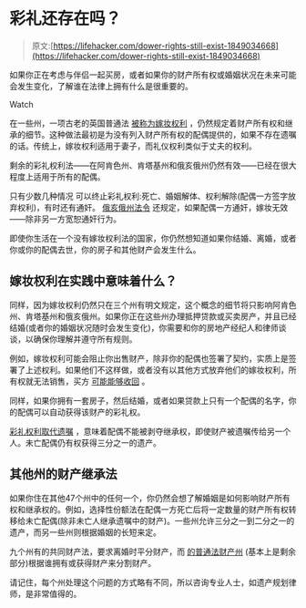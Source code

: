 # 彩礼还存在吗？

> 原文:[https://lifehacker.com/dower-rights-still-exist-1849034668](https://lifehacker.com/dower-rights-still-exist-1849034668)

如果你正在考虑与伴侣一起买房，或者如果你的财产所有权或婚姻状况在未来可能会发生变化，了解谁在法律上拥有什么是很重要的。

Watch

在一些州，一项古老的英国普通法 [被称为嫁妆权利](https://www.apartmenttherapy.com/what-are-dower-rights-37078950) ，仍然规定着财产所有权和继承的细节。这种做法最初是为没有列入财产所有权的配偶提供的，如果不存在遗嘱的话。传统上，嫁妆权利适用于妻子，而礼仪权利类似于丈夫的权利。

剩余的彩礼权利法——在阿肯色州、肯塔基州和俄亥俄州仍然有效——已经在很大程度上适用于所有的配偶。

只有少数几种情况 可以终止彩礼权利:死亡、婚姻解体、权利解除(配偶一方签字放弃权利)，有时还有通奸。 [俄亥俄州法令](https://codes.ohio.gov/ohio-revised-code/section-2103.05) 还规定，如果配偶一方通奸，嫁妆无效——除非另一方宽恕通奸行为。

即使你生活在一个没有嫁妆权利法的国家，你仍然想知道如果你结婚、离婚，或者你或你的配偶去世，你的房子和其他财产会发生什么。

## 嫁妆权利在实践中意味着什么？

同样，因为嫁妆权利仍然只在三个州有明文规定，这个概念的细节将只影响阿肯色州、肯塔基州和俄亥俄州。如果你正在这些州办理抵押贷款或买卖房产，并且已经结婚(或者你的婚姻状况随时会发生变化)，你需要和你的房地产经纪人和律师谈谈，以确保你理解并遵守所有规则。

例如，嫁妆权利可能会阻止你出售财产，除非你的配偶也签署了契约，实质上是签署了上述权利。如果他们不这样做，或者没有以其他方式放弃他们的嫁妆权利，所有权就无法销售，买方 [可能能够收回](https://www.hg.org/legal-articles/what-is-the-application-of-dower-and-curtesy-44817) 。

同样，如果你拥有一套房子，然后结婚，或者如果贷款上只有一个配偶的名字，你的配偶可以自动获得该财产的彩礼权。

[彩礼权利取代遗嘱](https://www.quickenloans.com/learn/dower-rights) ，意味着配偶不能被剥夺继承权，即使财产被遗嘱传给另一个人。未亡配偶仍有权获得三分之一的遗产。

## 其他州的财产继承法

如果你住在其他47个州中的任何一个，你仍然会想了解婚姻是如何影响财产所有权和继承权的。例如，选择性份额法在配偶一方死亡后将一定数量的财产所有权转移给未亡配偶(除非未亡人继承遗嘱中的财产)。一些州允许三分之一到二分之一的遗产，而另一些州则根据婚姻的长短来定。

九个州有的共同财产法，要求离婚时平分财产，而 [的普通法财产州](https://www.thebalance.com/what-is-common-law-property-5215005) (基本上是剩余部分)根据谁拥有或获得财产来分割财产。

请记住，每个州处理这个问题的方式略有不同，所以咨询专业人士，如遗产规划律师，是非常值得的。